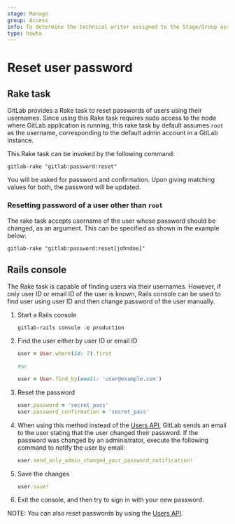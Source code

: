 ```yaml
---
stage: Manage
group: Access
info: To determine the technical writer assigned to the Stage/Group associated with this page, see https://about.gitlab.com/handbook/engineering/ux/technical-writing/#assignments
type: howto
---
```


# Reset user password

## Rake task

GitLab provides a Rake task to reset passwords of users using their usernames.
Since using this Rake task requires sudo access to the node where GitLab
application is running, this rake task by default assumes `root` as the
username, corresponding to the default admin account in a GitLab instance.

This Rake task can be invoked by the following command:

```shell
gitlab-rake "gitlab:password:reset"
```

You will be asked for password and confirmation. Upon giving matching values
for both, the password will be updated.

### Resetting password of a user other than `root`

The rake task accepts username of the user whose password should be changed, as
an argument. This can be specified as shown in the example below:

```shell
gitlab-rake "gitlab:password:reset[johndoe]"
```

## Rails console

The Rake task is capable of finding users via their usernames. However, if only
user ID or email ID of the user is known, Rails console can be used to find user
using user ID and then change password of the user manually.

1. Start a Rails console

    ```shell
    gitlab-rails console -e production
    ```

1. Find the user either by user ID or email ID

    ```ruby
    user = User.where(id: 7).first

    #or

    user = User.find_by(email: 'user@example.com')
    ```

1. Reset the password

    ```ruby
    user.password = 'secret_pass'
    user.password_confirmation = 'secret_pass'
    ```

1. When using this method instead of the [Users API](../api/users.md#user-modification),
   GitLab sends an email to the user stating that the user changed their
   password. If the password was changed by an administrator, execute the
   following command to notify the user by email:

    ```ruby
    user.send_only_admin_changed_your_password_notification!
    ```

1. Save the changes

    ```ruby
    user.save!
    ```

1. Exit the console, and then try to sign in with your new password.

NOTE:
You can also reset passwords by using the [Users API](../api/users.md#user-modification).

<!-- ## Troubleshooting

Include any troubleshooting steps that you can foresee. If you know beforehand what issues
one might have when setting this up, or when something is changed, or on upgrading, it's
important to describe those, too. Think of things that may go wrong and include them here.
This is important to minimize requests for support, and to avoid doc comments with
questions that you know someone might ask.

Each scenario can be a third-level heading, e.g. `### Getting error message X`.
If you have none to add when creating a doc, leave this section in place
but commented out to help encourage others to add to it in the future. -->
